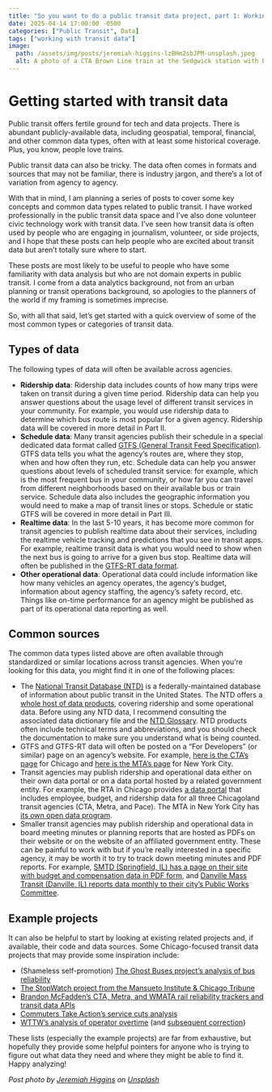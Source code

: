 ```yaml
---
title: "So you want to do a public transit data project, part 1: Working with common sources"
date: 2025-04-14 17:00:00 -0500
categories: ["Public Transit", Data]
tags: ["working with transit data"]     
image:
  path: /assets/img/posts/jeremiah-higgins-lzBHm2sbJPM-unsplash.jpeg
  alt: A photo of a CTA Brown Line train at the Sedgwick station with bright sun glow.
---
```


# Getting started with transit data

Public transit offers fertile ground for tech and data projects. There is abundant publicly-available data, including geospatial, temporal, financial, and other common data types, often with at least some historical coverage. Plus, you know, people love trains. 

Public transit data can also be tricky. The data often comes in formats and sources that may not be familiar, there is industry jargon, and there’s a lot of variation from agency to agency. 

With that in mind, I am planning a series of posts to cover some key concepts and common data types related to public transit. I have worked professionally in the public transit data space and I’ve also done volunteer civic technology work with transit data. I’ve seen how transit data is often used by people who are engaging in journalism, volunteer, or side projects, and I hope that these posts can help people who are excited about transit data but aren’t totally sure where to start. 

These posts are most likely to be useful to people who have some familiarity with data analysis but who are not domain experts in public transit. I come from a data analytics background, not from an urban planning or transit operations background, so apologies to the planners of the world if my framing is sometimes imprecise. 

So, with all that said, let’s get started with a quick overview of some of the most common types or categories of transit data.

## Types of data

The following types of data will often be available across agencies.

* **Ridership data**: Ridership data includes counts of how many trips were taken on transit during a given time period. Ridership data can help you answer questions about the usage level of different transit services in your community. For example, you would use ridership data to determine which bus route is most popular for a given agency. Ridership data will be covered in more detail in Part II. 
* **Schedule data**: Many transit agencies publish their schedule in a special dedicated data format called [GTFS (General Transit Feed Specification)](https://gtfs.org/schedule/). GTFS data tells you what the agency’s routes are, where they stop, when and how often they run, etc. Schedule data can help you answer questions about levels of scheduled transit service: for example, which is the most frequent bus in your community, or how far you can travel from different neighborhoods based on their available bus or train service. Schedule data also includes the geographic information you would need to make a map of transit lines or stops. Schedule or static GTFS will be covered in more detail in Part III. 
* **Realtime data**: In the last 5-10 years, it has become more common for transit agencies to publish realtime data about their services, including the realtime vehicle tracking and predictions that you see in transit apps. For example, realtime transit data is what you would need to show when the next bus is going to arrive for a given bus stop. Realtime data will often be published in the [GTFS-RT data format](https://gtfs.org/realtime/reference/#).
* **Other operational data**: Operational data could include information like how many vehicles an agency operates, the agency’s budget, information about agency staffing, the agency’s safety record, etc. Things like on-time performance for an agency might be published as part of its operational data reporting as well.

## Common sources

The common data types listed above are often available through standardized or similar locations across transit agencies. When you’re looking for this data, you might find it in one of the following places:
* The [National Transit Database (NTD)](https://www.transit.dot.gov/ntd) is a federally-maintained database of information about public transit in the United States. The NTD offers a [whole host of data products](https://www.transit.dot.gov/ntd/ntd-data), covering ridership and some operational data. Before using any NTD data, I recommend consulting the associated data dictionary file and the [NTD Glossary](https://www.transit.dot.gov/ntd/national-transit-database-ntd-glossary). NTD products often include technical terms and abbreviations, and you should check the documentation to make sure you understand what is being counted. 
* GTFS and GTFS-RT data will often be posted on a “For Developers” (or similar) page on an agency’s website. For example, [here is the CTA’s page](https://www.transitchicago.com/developers/) for Chicago and [here is the MTA’s page](https://new.mta.info/developers) for New York City.
* Transit agencies may publish ridership and operational data either on their own data portal or on a data portal hosted by a related government entity. For example, the RTA in Chicago provides [a data portal](https://www.transit.dot.gov/ntd/national-transit-database-ntd-glossary) that includes employee, budget, and ridership data for all three Chicagoland transit agencies (CTA, Metra, and Pace). The MTA in New York City has [its own open data program](https://new.mta.info/open-data).
* Smaller transit agencies may publish ridership and operational data in board meeting minutes or planning reports that are hosted as PDFs on their website or on the website of an affiliated government entity. These can be painful to work with but if you’re really interested in a specific agency, it may be worth it to try to track down meeting minutes and PDF reports. For example, [SMTD (Springfield, IL) has a page on their site with budget and compensation data in PDF form](https://www.smtd.org/statsanddocs), and [Danville Mass Transit (Danville, IL) reports data monthly to their city’s Public Works Committee](https://www.cityofdanville.org/AgendaCenter/Public-Works-Committee-8).

## Example projects

It can also be helpful to start by looking at existing related projects and, if available, their code and data sources. Some Chicago-focused transit data projects that may provide some inspiration include:

* (Shameless self-promotion) [The Ghost Buses project’s analysis of bus reliability](https://ghostbuses.com/)
* [The StopWatch project from the Mansueto Institute & Chicago Tribune](https://ctastopwatch.miurban-dashboards.org/)
* [Brandon McFadden’s CTA, Metra, and WMATA rail reliability trackers and transit data APIs](https://brandonmcfadden.com/)
* [Commuters Take Action’s service cuts analysis](https://www.ctaction.org/service-cuts)
* [WTTW’s analysis of operator overtime](https://news.wttw.com/2024/03/12/cta-continues-rely-bus-and-train-operator-overtime-fails-provide-detailed-information) (and [subsequent correction](https://news.wttw.com/2024/04/01/cta-data-shows-reliance-overtime-chronic-foia-delays-and-years-mischaracterized-records))

These lists (especially the example projects) are far from exhaustive, but hopefully they provide some helpful pointers for anyone who is trying to figure out what data they need and where they might be able to find it. Happy analyzing!

*Post photo by [Jeremiah Higgins](https://unsplash.com/@jerem1ah_h1gg1ns?utm_content=creditCopyText&utm_medium=referral&utm_source=unsplash) on [Unsplash](https://unsplash.com/photos/gray-train-on-black-metal-rail-road-under-white-sky-lzBHm2sbJPM?utm_content=creditCopyText&utm_medium=referral&utm_source=unsplash)*